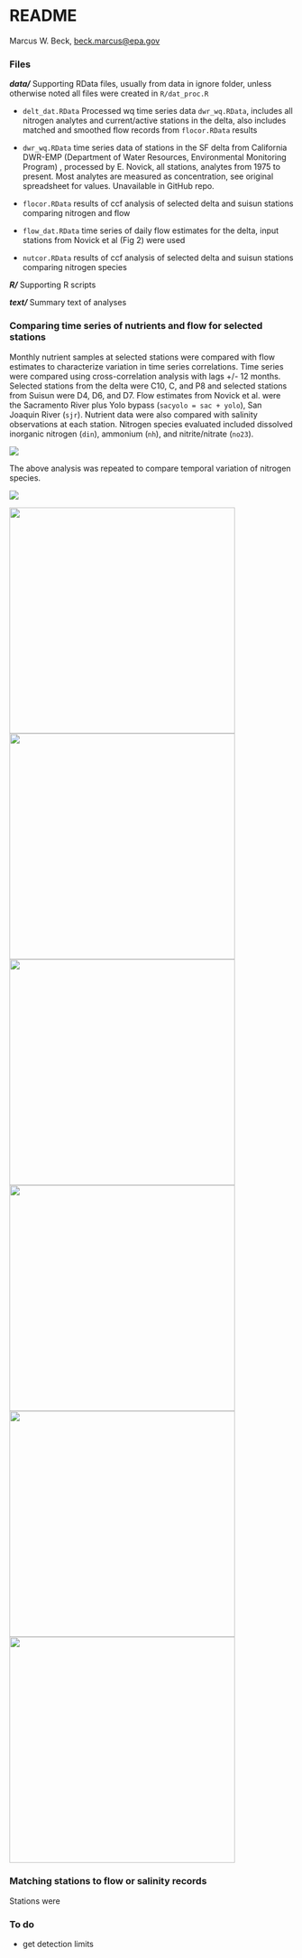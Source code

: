 # README
Marcus W. Beck, beck.marcus@epa.gov  

### Files

**_data/_** Supporting RData files, usually from data in ignore folder, unless otherwise noted all files were created in `R/dat_proc.R`

* `delt_dat.RData` Processed wq time series data `dwr_wq.RData`, includes all nitrogen analytes and current/active stations in the delta, also includes matched and smoothed flow records from `flocor.RData` results

* `dwr_wq.RData` time series data of stations in the SF delta from California DWR-EMP (Department of Water Resources, Environmental Monitoring Program) , processed by E. Novick, all stations, analytes from 1975 to present.  Most analytes are measured as concentration, see original spreadsheet for values.  Unavailable in GitHub repo.

* `flocor.RData` results of ccf analysis of selected delta and suisun stations comparing nitrogen and flow

* `flow_dat.RData` time series of daily flow estimates for the delta, input stations from Novick et al (Fig 2) were used

* `nutcor.RData` results of ccf analysis of selected delta and suisun stations comparing nitrogen species

**_R/_** Supporting R scripts

**_text/_** Summary text of analyses

### Comparing time series of nutrients and flow for selected stations



Monthly nutrient samples at selected stations were compared with flow estimates to characterize variation in time series correlations. Time series were compared using cross-correlation analysis with lags +/- 12 months.  Selected stations from the delta were C10, C, and P8 and selected stations from Suisun were D4, D6, and D7.  Flow estimates from Novick et al. were the Sacramento River plus Yolo bypass (`sacyolo = sac + yolo`),  San Joaquin River (`sjr`).  Nutrient data were also compared with salinity observations at each station.  Nitrogen species evaluated included dissolved inorganic nitrogen (`din`), ammonium (`nh`), and nitrite/nitrate (`no23`). 

![](README_files/figure-html/unnamed-chunk-2-1.png)
  
The above analysis was repeated to compare temporal variation of nitrogen species.  

![](README_files/figure-html/unnamed-chunk-3-1.png)

<img src="README_files/figure-html/unnamed-chunk-4-1.png" title="" alt="" width="400px" /><img src="README_files/figure-html/unnamed-chunk-4-2.png" title="" alt="" width="400px" /><img src="README_files/figure-html/unnamed-chunk-4-3.png" title="" alt="" width="400px" /><img src="README_files/figure-html/unnamed-chunk-4-4.png" title="" alt="" width="400px" /><img src="README_files/figure-html/unnamed-chunk-4-5.png" title="" alt="" width="400px" /><img src="README_files/figure-html/unnamed-chunk-4-6.png" title="" alt="" width="400px" />

### Matching stations to flow or salinity records

Stations were 

### To do 

* get detection limits

